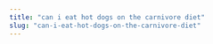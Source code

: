 ```yaml
---
title: "can i eat hot dogs on the carnivore diet"
slug: "can-i-eat-hot-dogs-on-the-carnivore-diet"
---
```


